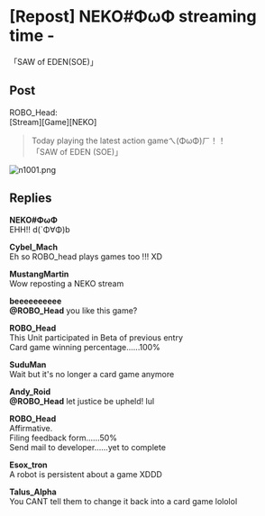 # [Repost] NEKO#ΦωΦ streaming time -
「SAW of EDEN(SOE)」
## Post
ROBO_Head:<br>
[Stream][Game][NEKO]<br>
> Today playing the latest action gameㄟ(ΦωΦ)ㄏ！！<br>
> 「SAW of EDEN (SOE)」

![n1001.png](/attachments/n1001.png)
## Replies
**NEKO#ΦωΦ**<br>
EHH!!  d(`Φ∀Φ)b

**Cybel_Mach**<br>
Eh so ROBO\_head plays games too !!! XD

**MustangMartin**<br>
Wow reposting a NEKO stream

**beeeeeeeeee**<br>
**@ROBO\_Head** you like this game?

**ROBO_Head**<br>
This Unit participated in Beta of previous entry<br>
Card game winning percentage......100%

**SuduMan**<br>
Wait but it's no longer a card game anymore

**Andy_Roid**<br>
**@ROBO\_Head** let justice be upheld! lul

**ROBO_Head**<br>
Affirmative.<br>
Filing feedback form......50%<br>
Send mail to developer......yet to complete

**Esox_tron**<br>
A robot is persistent about a game XDDD

**Talus_Alpha**<br>
You CANT tell them to change it back into a card game  lololol

